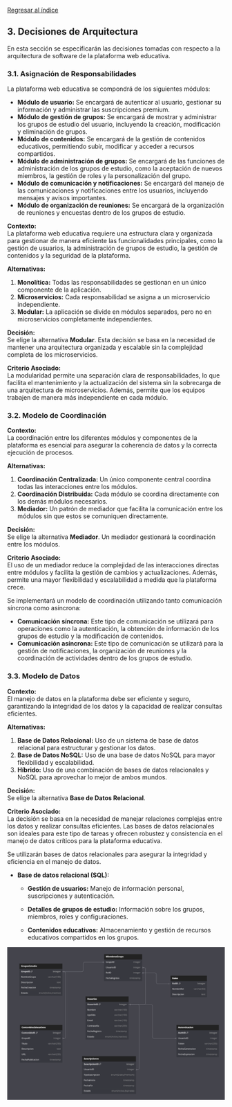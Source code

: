[Regresar al índice](../README.md)

## 3. Decisiones de Arquitectura

En esta sección se especificarán las decisiones tomadas con respecto a la arquitectura de software de la plataforma web educativa.

### 3.1. Asignación de Responsabilidades

La plataforma web educativa se compondrá de los siguientes módulos:

- **Módulo de usuario:** Se encargará de autenticar al usuario, gestionar su información y administrar las suscripciones premium.
- **Módulo de gestión de grupos:** Se encargará de mostrar y administrar los grupos de estudio del usuario, incluyendo la creación, modificación y eliminación de grupos.
- **Módulo de contenidos:** Se encargará de la gestión de contenidos educativos, permitiendo subir, modificar y acceder a recursos compartidos.
- **Módulo de administración de grupos:** Se encargará de las funciones de administración de los grupos de estudio, como la aceptación de nuevos miembros, la gestión de roles y la personalización del grupo.
- **Módulo de comunicación y notificaciones:** Se encargará del manejo de las comunicaciones y notificaciones entre los usuarios, incluyendo mensajes y avisos importantes.
- **Módulo de organización de reuniones:** Se encargará de la organización de reuniones y encuestas dentro de los grupos de estudio.

**Contexto:**  
La plataforma web educativa requiere una estructura clara y organizada para gestionar de manera eficiente las funcionalidades principales, como la gestión de usuarios, la administración de grupos de estudio, la gestión de contenidos y la seguridad de la plataforma.

**Alternativas:**  
1. **Monolítica:** Todas las responsabilidades se gestionan en un único componente de la aplicación.
2. **Microservicios:** Cada responsabilidad se asigna a un microservicio independiente.
3. **Modular:** La aplicación se divide en módulos separados, pero no en microservicios completamente independientes.

**Decisión:**  
Se elige la alternativa **Modular**. Esta decisión se basa en la necesidad de mantener una arquitectura organizada y escalable sin la complejidad completa de los microservicios.

**Criterio Asociado:**  
La modularidad permite una separación clara de responsabilidades, lo que facilita el mantenimiento y la actualización del sistema sin la sobrecarga de una arquitectura de microservicios. Además, permite que los equipos trabajen de manera más independiente en cada módulo.

### 3.2. Modelo de Coordinación

**Contexto:**  
La coordinación entre los diferentes módulos y componentes de la plataforma es esencial para asegurar la coherencia de datos y la correcta ejecución de procesos.

**Alternativas:**  
1. **Coordinación Centralizada:** Un único componente central coordina todas las interacciones entre los módulos.
2. **Coordinación Distribuida:** Cada módulo se coordina directamente con los demás módulos necesarios.
3. **Mediador:** Un patrón de mediador que facilita la comunicación entre los módulos sin que estos se comuniquen directamente.

**Decisión:**  
Se elige la alternativa **Mediador**. Un mediador gestionará la coordinación entre los módulos.

**Criterio Asociado:**  
El uso de un mediador reduce la complejidad de las interacciones directas entre módulos y facilita la gestión de cambios y actualizaciones. Además, permite una mayor flexibilidad y escalabilidad a medida que la plataforma crece.

Se implementará un modelo de coordinación utilizando tanto comunicación síncrona como asíncrona:

- **Comunicación síncrona:** Este tipo de comunicación se utilizará para operaciones como la autenticación, la obtención de información de los grupos de estudio y la modificación de contenidos.
- **Comunicación asíncrona:** Este tipo de comunicación se utilizará para la gestión de notificaciones, la organización de reuniones y la coordinación de actividades dentro de los grupos de estudio.

### 3.3. Modelo de Datos

**Contexto:**  
El manejo de datos en la plataforma debe ser eficiente y seguro, garantizando la integridad de los datos y la capacidad de realizar consultas eficientes.

**Alternativas:**  
1. **Base de Datos Relacional:** Uso de un sistema de base de datos relacional para estructurar y gestionar los datos.
2. **Base de Datos NoSQL:** Uso de una base de datos NoSQL para mayor flexibilidad y escalabilidad.
3. **Híbrido:** Uso de una combinación de bases de datos relacionales y NoSQL para aprovechar lo mejor de ambos mundos.

**Decisión:**  
Se elige la alternativa **Base de Datos Relacional**.

**Criterio Asociado:**  
La decisión se basa en la necesidad de manejar relaciones complejas entre los datos y realizar consultas eficientes. Las bases de datos relacionales son ideales para este tipo de tareas y ofrecen robustez y consistencia en el manejo de datos críticos para la plataforma educativa.

Se utilizarán bases de datos relacionales para asegurar la integridad y eficiencia en el manejo de datos.

- **Base de datos relacional (SQL):**
  - **Gestión de usuarios:** Manejo de información personal, suscripciones y autenticación.
  
  - **Detalles de grupos de estudio:** Información sobre los grupos, miembros, roles y configuraciones.
  - **Contenidos educativos:** Almacenamiento y gestión de recursos educativos compartidos en los grupos.

![modelo_relacion](../Diagramas/diagrama_relacion_dark.png)

